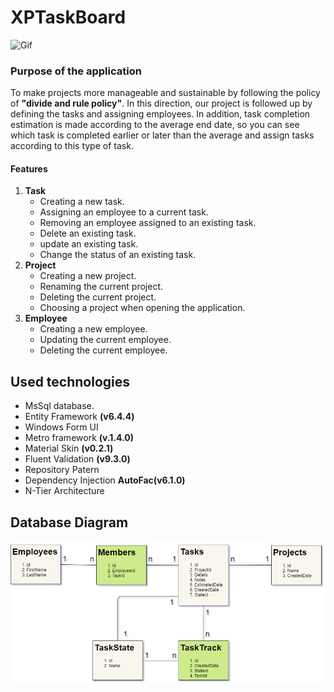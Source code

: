 # XPTaskBoard
![Gif](https://raw.githubusercontent.com/AliYildizoz909/XPTaskBoard/master/SS/AppGif.gif)

### Purpose of the application

To make projects more manageable and sustainable by following the policy of  **"divide and rule policy"**. In this direction, our project is followed up by defining the tasks and assigning employees. In addition, task completion estimation is made according to the average end date, so you can see which task is completed earlier or later than the average and assign tasks according to this type of task.

#### Features

 1. **Task**
	- Creating a new task.
	- Assigning an employee to a current task.
	- Removing an employee assigned to an existing task.
	- Delete an existing task.
	- update an existing task.
	- Change the status of an existing task.
 2. **Project**
	- Creating a new project.
	- Renaming the current project.
	- Deleting the current project.
	- Choosing a project when opening the application.
3.  **Employee**
	- Creating a new employee.
	- Updating the current employee.
	- Deleting the current employee.

## Used technologies

 - MsSql database.
 - Entity Framework **(v6.4.4)**
 - Windows Form UI
 - Metro framework **(v.1.4.0)**
 - Material Skin **(v0.2.1)**
 - Fluent Validation **(v9.3.0)**
 - Repository Patern
 - Dependency Injection **AutoFac(v6.1.0)**
 - N-Tier Architecture
## Database Diagram
![Database Diagram](https://raw.githubusercontent.com/AliYildizoz909/XPTaskBoard/master/SS/DatabaseDiagram.png)
